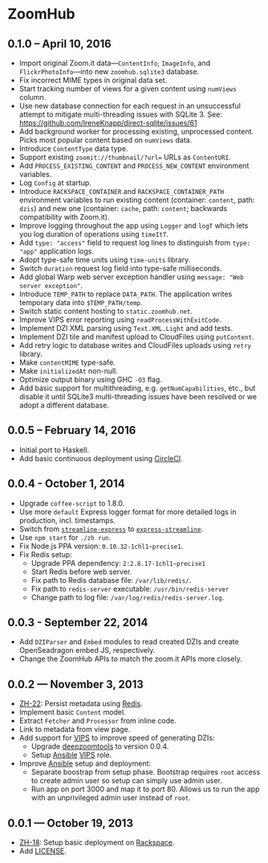 # ZoomHub

## 0.1.0 – April 10, 2016

-   Import original Zoom.it data—`ContentInfo`, `ImageInfo`,
    and `FlickrPhotoInfo`—into new `zoomhub.sqlite3` database.
-   Fix incorrect MIME types in original data set.
-   Start tracking number of views for a given content using `numViews` column.
-   Use new database connection for each request in an unsuccessful attempt to
    mitigate multi-threading issues with SQLite 3.
    See: <https://github.com/IreneKnapp/direct-sqlite/issues/61>
-   Add background worker for processing existing, unprocessed content. Picks
    most popular content based on `numViews` data.
-   Introduce `ContentType` data type.
-   Support existing `zoomit://thumbnail/?url=` URLs as `ContentURI`.
-   Add `PROCESS_EXISTING_CONTENT` and `PROCESS_NEW_CONTENT`
    environment variables.
-   Log `Config` at startup.
-   Introduce `RACKSPACE_CONTAINER` and `RACKSPACE_CONTAINER_PATH` environment
    variables to run existing content (container: `content`, path: `dzis`) and
    new one (container: `cache`, path: `content`; backwards compatibility with
    Zoom.it).
-   Improve logging throughout the app using `Logger` and `logT` which lets
    you log duration of operations using `timeItT`.
-   Add `type: "access"` field to request log lines to distinguish from
    `type: "app"` application logs.
-   Adopt type-safe time units using `time-units` library.
-   Switch `duration` request log field into type-safe milliseconds.
-   Add global Warp web server exception handler using
    `message: "Web server exception"`.
-   Introduce `TEMP_PATH` to replace `DATA_PATH`. The application writes
    temporary data into `$TEMP_PATH/temp`.
-   Switch static content hosting to `static.zoomhub.net`.
-   Improve VIPS error reporting using `readProcessWithExitCode`.
-   Implement DZI XML parsing using `Text.XML.Light` and add tests.
-   Implement DZI tile and manifest upload to CloudFiles using `putContent`.
-   Add retry logic to database writes and CloudFiles uploads
    using `retry` library.
-   Make `contentMIME` type-safe.
-   Make `initializedAt` non-null.
-   Optimize output binary using GHC `-O3` flag.
-   Add basic support for multithreading, e.g. `getNumCapabilities`, etc., but
    disable it until SQLite3 multi-threading issues have been resolved or we
    adopt a different database.

## 0.0.5 – February 14, 2016

-   Initial port to Haskell.
-   Add basic continuous deployment using [CircleCI].

## 0.0.4 - October 1, 2014

-   Upgrade `coffee-script` to 1.8.0.
-   Use more `default` Express logger format for more detailed logs in
    production, incl. timestamps.
-   Switch from [`streamline-express`][npm-streamline-express] to
    [`express-streamline`][npm-express-streamline].
-   Use `npm start` for `./zh run`.
-   Fix Node.js PPA version: `0.10.32-1chl1~precise1`.
-   Fix Redis setup:
    -   Upgrade PPA dependency: `2:2.8.17-1chl1~precise1`
    -   Start Redis before web server.
    -   Fix path to Redis database file: `/var/lib/redis/`.
    -   Fix path to `redis-server` executable: `/usr/bin/redis-server`
    -   Change path to log file: `/var/log/redis/redis-server.log`.

## 0.0.3 - September 22, 2014

-   Add `DZIParser` and `Embed` modules to read created DZIs and create
    OpenSeadragon embed JS, respectively.
-   Change the ZoomHub APIs to match the zoom.it APIs more closely.

## 0.0.2 — November 3, 2013

-   [ZH-22]: Persist metadata using [Redis].
-   Implement basic `Content` model.
-   Extract `Fetcher` and `Processor` from inline code.
-   Link to metadata from view page.
-   Add support for [VIPS] to improve speed of generating DZIs:
    -   Upgrade [deepzoomtools] to version 0.0.4.
    -   Setup [Ansible] [VIPS] role.
-   Improve [Ansible] setup and deployment:
    -   Separate boostrap from setup phase. Bootstrap requires `root` access
        to create admin user so setup can simply use admin user.
    -   Run app on port 3000 and map it to port 80. Allows us to run the app
        with an unprivileged admin user instead of `root`.

## 0.0.1 — October 19, 2013

-   [ZH-18]:  Setup basic deployment on [Rackspace].
-   Add [LICENSE].


[Ansible]: http://www.ansibleworks.com/
[deepzoomtools]: https://github.com/openzoom/node-deepzoomtools
[LICENSE]: LICENSE
[npm-express-streamline]: https://www.npmjs.org/package/express-streamline
[npm-streamline-express]: https://www.npmjs.org/package/streamline-express
[Rackspace]: http://www.rackspace.com/
[Redis]: http://redis.io/
[VIPS]: http://www.vips.ecs.soton.ac.uk/index.php?title=VIPS
[CircleCI]: https://circleci.com

[ZH-18]: https://github.com/zoomhub/zoomhub/issues/18
[ZH-22]: https://github.com/zoomhub/zoomhub/issues/22

